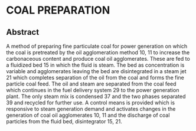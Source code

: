 # COAL PREPARATION

## Abstract
A method of preparing fine particulate coal for power generation on which the coal is pretreated by the oil agglomeration method 10, 11 to increase the carbonaceous content and produce coal oil agglomerates. These are fed to a fluidized bed 15 in which the fluid is steam. The bed as concentration is variable and agglomerates leaving the bed are disintegrated in a steam jet 21 which completes separation of the oil from the coal and forms the fine particle coal feed. The oil and steam are separated from the coal feed which continues in the fuel delivery system 29 to the power generation plant. The only steam mix is condensed 37 and the two phases separated 39 and recycled for further use. A control means is provided which is responsive to steam generation demand and activates changes in the generation of coal oil agglomerates 10, 11 and the discharge of coal particles from the fluid bed, disintegrator 15, 21.